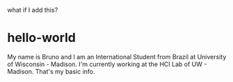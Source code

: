 
what if I add this?
# hello-world

My name is Bruno and I am an International Student from Brazil at University of Wisconsin - Madison. I'm currently working at the HCI Lab of UW - Madison. That's my basic info.
